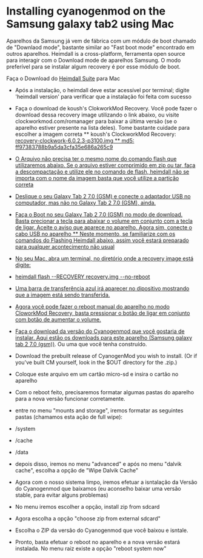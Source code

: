 Installing cyanogenmod on the Samsung galaxy tab2 using Mac
=======================================================

Aparelhos da Samsung já vem de fábrica com um módulo de boot chamado de "Downlaod mode", bastante similar ao "Fast boot mode" encontrado em outros aparelhos. Heimdall is a cross-platform, ferramenta open source para interagir com o Download mode de aparelhos Samsung. O modo preferível para se instalar algum recovery é por esse módulo de boot.

Faça o Download do <a href="http://glassechidna.com.au/heimdall/#downloads">Heimdall Suite</a> para Mac

* Após a instalação, o heimdall deve estar acessível por terminal; digite 'heimdall version' para verificar que a instalação foi feita com sucesso
* Faça o download de koush's ClokworkMod Recovery. Você pode fazer o download dessa recovery image utilizando o link abaixo, ou visite clockworkmod.com/romanager para baixar a última versão (se o aparelho estiver presente na lista deles). Tome bastante cuidade para escolher a imagem correta 
** koush's ClockworkMod Recovery: <a href="http://download2.clockworkmod.com/recoveries/recovery-clockwork-6.0.2.3-p3100.img">recovery-clockwork-6.0.2.3-p3100.img
** md5: ff97383788b9a5da3cfa35e686a265c9

* O Arquivo não precisa ter o mesmo nome do comando flash que utilizaremos abaixo. Se o arquivo estiver comprimido em zip ou tar, faça a descompactação e utilize ele no comando de flash, heimdall não se importa com o nome da imagem basta que você utilize a partição correta

* Deslique o seu Galaxy Tab 2 7.0 (GSM) e conecte o adaptador USB no computador, mas não no Galaxy Tab 2 7.0 (GSM), ainda.

* Faça o Boot no seu Galaxy Tab 2 7.0 (GSM) no modo de download. Basta precionar a tecla para abaixar o volume em conjunto com a tecla de ligar. Aceite o aviso que aparece no aparelho. Agora sim, conecte o cabo USB no aparelho
** Neste momento, se familiarize com os comandos do Flashing Heimdall abaixo, assim você estará preparado para qualquer acontecimento não usual
* No seu Mac, abra um terminal, no diretório onde a recovery image está digite:
* heimdall flash --RECOVERY recovery.img --no-reboot

* Uma barra de transferência azul irá aparecer no dipositivo mostrando que a imagem está sendo transferida.

* Agora você pode fazer o reboot manual do aparelho no modo CloworkMod Recovery, basta pressionar o botão de ligar em conjunto com botão de aumentar o volume.

* Faça o download da versão do Cyanogenmod que você gostaria de instalar. <a href="http://download.cyanogenmod.org/?device=p3100">Aqui estão os downloads para este aparelho (Samsung galaxy tab 2 7.0 (gsm))</a>. Ou uma que você tenha construído.
* Download the prebuilt release of CyanogenMod you wish to install. (Or if you've built CM yourself, look in the $OUT directory for the .zip.)
* Coloque este arquivo em um cartão micro-sd e insira o cartão no aparelho

* Com o reboot feito, precisaremos formatar algumas pastas do aparelho para a nova versão funcionar corretamente.

* entre no menu "mounts and storage", iremos formatar as seguintes pastas (chamamos esta ação de full wipe):
* /system
* /cache
* /data
* depois disso, iremos no menu "advanced" e após no menu "dalvik cache", escolha a opção de "Wipe Dalvik Cache"

* Agora com o nosso sistema limpo, iremos efetuar a isntalação da Versão do Cyanogenmod que baixamos (eu aconselho baixar uma versão stable, para evitar alguns problemas)

* No menu iremos escolher a opção, install zip from sdcard
* Agora escolha a opção "choose zip from external sdcard"
* Escolha o ZIP da versão do Cyanogenmod que você baixou e isntale.

* Pronto, basta efetuar o reboot no aparelho e a nova versão estará instalada. No menu raiz existe a opção "reboot system now"



